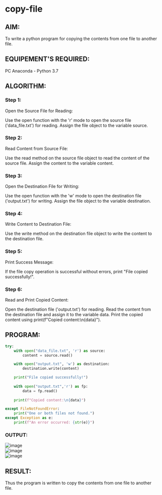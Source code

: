 # copy-file
## AIM:
To write a python program for copying the contents from one file to another file.
## EQUIPEMENT'S REQUIRED: 
PC
Anaconda - Python 3.7
## ALGORITHM: 
### Step 1:
Open the Source File for Reading:

Use the open function with the 'r' mode to open the source file ('data_file.txt') for reading.
Assign the file object to the variable source.
### Step 2:
Read Content from Source File:

Use the read method on the source file object to read the content of the source file.
Assign the content to the variable content.
### Step 3:
Open the Destination File for Writing:

Use the open function with the 'w' mode to open the destination file ('output.txt') for writing.
Assign the file object to the variable destination.
### Step 4:
Write Content to Destination File:

Use the write method on the destination file object to write the content to the destination file.
### Step 5:
Print Success Message:

If the file copy operation is successful without errors, print "File copied successfully!".
### Step 6:
Read and Print Copied Content:

Open the destination file ('output.txt') for reading.
Read the content from the destination file and assign it to the variable data.
Print the copied content using print(f"Copied content:\n{data}").

## PROGRAM:
```python
try:
    with open("data_file.txt", 'r') as source:
        content = source.read()

    with open("output.txt", 'w') as destination:
        destination.write(content)

    print("File copied successfully!")
    
    with open("output.txt",'r') as fp:
        data = fp.read()
        
    print(f"Copied content:\n{data}")

except FileNotFoundError:
    print("One or both files not found.")
except Exception as e:
    print(f"An error occurred: {str(e)}")
```
### OUTPUT:
![image](https://github.com/SANTHAN-2006/copy-file/assets/80164014/1e16571d-4da1-486e-944e-72e6b8f201f7)
<br>
![image](https://github.com/SANTHAN-2006/copy-file/assets/80164014/fc4bd1aa-2bbd-4a15-9c43-ef584e42c0cb)
<br>
![image](https://github.com/SANTHAN-2006/copy-file/assets/80164014/c4b1290d-6ce9-4358-bc8a-19db5b8ad5b8)


## RESULT:
Thus the program is written to copy the contents from one file to another file.
